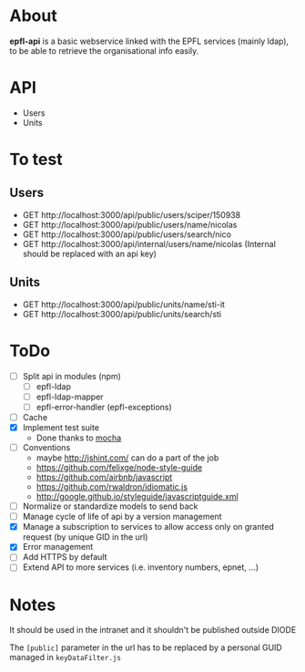 ﻿# About

**epfl-api** is a basic webservice linked with the EPFL services (mainly ldap), to be able to retrieve the organisational info easily.

# API
* Users
* Units

# To test

## Users
- GET http://localhost:3000/api/public/users/sciper/150938
- GET http://localhost:3000/api/public/users/name/nicolas
- GET http://localhost:3000/api/public/users/search/nico
- GET http://localhost:3000/api/internal/users/name/nicolas (Internal should be replaced with an api key)

## Units
- GET http://localhost:3000/api/public/units/name/sti-it
- GET http://localhost:3000/api/public/units/search/sti

# ToDo
- [ ] Split api in modules (npm)
    - [ ] epfl-ldap
    - [ ] epfl-ldap-mapper
    - [ ] epfl-error-handler (epfl-exceptions)
- [ ] Cache
- [x] Implement test suite
    - Done thanks to [mocha](https://github.com/mochajs/mocha/wiki)
- [ ] Conventions
    - maybe http://jshint.com/ can do a part of the job
    - https://github.com/felixge/node-style-guide
    - https://github.com/airbnb/javascript
    - https://github.com/rwaldron/idiomatic.js
    - http://google.github.io/styleguide/javascriptguide.xml
- [ ] Normalize or standardize models to send back
- [ ] Manage cycle of life of api by a version management
- [x] Manage a subscription to services to allow access only on granted request (by unique GID in the url)
- [x] Error management
- [ ] Add HTTPS by default
- [ ] Extend API to more services (i.e. inventory numbers, epnet, ...)

# Notes
It should be used in the intranet and it shouldn't be published outside DIODE

The `[public]` parameter in the url has to be replaced by a personal GUID managed in `keyDataFilter.js`

